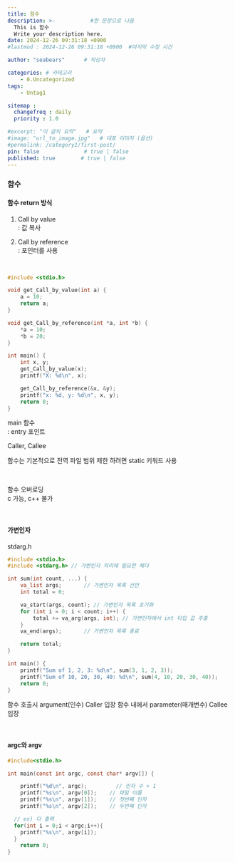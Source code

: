 ```yaml
---
title: 함수
description: >-           #한 문장으로 나옴
  This is 함수
  Write your description here.
date: 2024-12-26 09:31:18 +0900
#lastmod : 2024-12-26 09:31:18 +0900  #마지막 수정 시간

author: "seabears"      # 작성자

categories: # 카테고리
    - 0.Uncategorized  
tags: 
    - Untag1

sitemap :
  changefreq : daily
  priority : 1.0

#excerpt: "이 글의 요약"   # 요약
#image: "url_to_image.jpg"   # 대표 이미지 (옵션)
#permalink: /category1/first-post/
pin: false              # true | false
published: true        # true | false
---
```


### 함수

#### 함수 return 방식

1. Call by value  
  : 값 복사

2. Call by reference  
  : 포인터를 사용  


<br>

```c
#include <stdio.h>

void get_Call_by_value(int a) {
    a = 10;
    return a;
}

void get_Call_by_reference(int *a, int *b) {
    *a = 10;
    *b = 20;
}

int main() {
    int x, y;
    get_Call_by_value(x);
    printf("X: %d\n", x);

    get_Call_by_reference(&x, &y);
    printf("x: %d, y: %d\n", x, y);
    return 0;
}
```


main 함수  
  : entry 포인트


Caller, Callee

함수는 기본적으로 전역
파일 범위 제한 하려면 static 키워드 사용

<br>

함수 오버로딩  
c 가능, c++ 불가


<br>

#### 가변인자  
stdarg.h  

```c
#include <stdio.h>
#include <stdarg.h> // 가변인자 처리에 필요한 헤더

int sum(int count, ...) {
    va_list args;       // 가변인자 목록 선언
    int total = 0;

    va_start(args, count); // 가변인자 목록 초기화
    for (int i = 0; i < count; i++) {
        total += va_arg(args, int); // 가변인자에서 int 타입 값 추출
    }
    va_end(args);       // 가변인자 목록 종료

    return total;
}

int main() {
    printf("Sum of 1, 2, 3: %d\n", sum(3, 1, 2, 3));
    printf("Sum of 10, 20, 30, 40: %d\n", sum(4, 10, 20, 30, 40));
    return 0;
}

```



함수 호출시 argument(인수)  Caller 입장
함수 내에서 parameter(매개변수) Callee 입장



<br>

#### argc와 argv

```c
#include<stdio.h>

int main(const int argc, const char* argv[]) {

	printf("%d\n", argc);		  // 인자 수 + 1
	printf("%s\n", argv[0]);	// 파일 이름
	printf("%s\n", argv[1]);	// 첫번째 인자
	printf("%s\n", argv[2]);	// 두번째 인자

  // ex) 다 출력
  for(int i = 0;i < argc;i++){
    printf("%s\n", argv[i]);
  }
	return 0;
}
```

<br>

